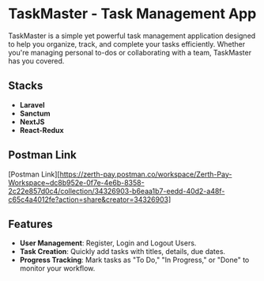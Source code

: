 # TaskMaster - Task Management App

TaskMaster is a simple yet powerful task management application designed to help you organize, track, and complete your tasks efficiently. Whether you're managing personal to-dos or collaborating with a team, TaskMaster has you covered.

## Stacks

- **Laravel**
- **Sanctum**
- **NextJS**
- **React-Redux**

## Postman Link

[Postman Link][https://zerth-pay.postman.co/workspace/Zerth-Pay-Workspace~dc8b952e-0f7e-4e6b-8358-2c22e857d0c4/collection/34326903-b6eaa1b7-eedd-40d2-a48f-c65c4a4012fe?action=share&creator=34326903]

## Features

- **User Management**: Register, Login and Logout Users.
- **Task Creation**: Quickly add tasks with titles, details, due dates.
- **Progress Tracking**: Mark tasks as "To Do," "In Progress," or "Done" to monitor your workflow.

